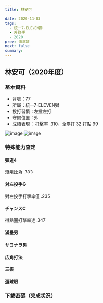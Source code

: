 ```yaml
---
title: 林安可

date: 2020-11-03
tags:
  - 統一7-ELEVEN獅
  - 外野手
  - 2020
prev: 潘武雄
next: false
summary: 
---
```


## 林安可（2020年度）

### 基本資料
- 背號：77
- 所屬：統一7-ELEVEN獅
- 投打習慣：左投左打
- 守備位置：外
- 成績表現： 打擊率 .310，全壘打 32 打點 99

![image](https://i.imgur.com/SiYdFVg.jpg)
![image](https://i.imgur.com/e8vC6gl.jpg)

### 特殊能力查定
#### 彈道4
滾飛比為 .783
#### 対左投手G
對左投手打擊率僅 .235
#### チャンスC
得點圈打擊率達 .347
#### 滿壘男
#### サヨナラ男
#### 広角打法	
#### 三振
#### 選球眼

### 下載密碼（完成狀況）

